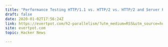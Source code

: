 ```yaml
---
title: "Performance Testing HTTP/1.1 vs. HTTP/2 vs. HTTP/2 and Server Push for REST APIs"
draft: false
date: 2020-01-02T17:56:24Z
link: https://evertpot.com/h2-parallelism/?utm_medium=RSS&utm_source=hune
site: evertpot.com
topic: Hacker News  

---
```

